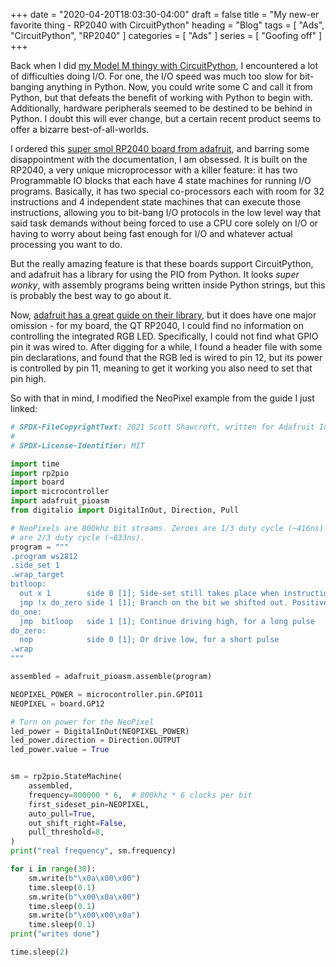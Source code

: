 +++
date = "2020-04-20T18:03:30-04:00"
draft = false
title = "My new-er favorite thing - RP2040 with CircuitPython"
heading = "Blog"
tags = [ "Ads", "CircuitPython", "RP2040" ]
categories = [ "Ads" ]
series = [ "Goofing off" ]
+++

Back when I did [my Model M thingy with CircuitPython](https://johnwesthoff.com/projects/keyboard-2-circuitpython/), I encountered 
a lot of difficulties doing I/O. For one, the I/O speed was much too slow for bit-banging anything in Python. Now, you
could write some C and call it from Python, but that defeats the benefit of working with Python to begin with. Additionally,
hardware peripherals seemed to be destined to be behind in Python. I doubt this will ever change, but a certain recent product
seems to offer a bizarre best-of-all-worlds.


I ordered this [super smol RP2040 board from adafruit](https://www.adafruit.com/product/4900), and barring some disappointment
with the documentation, I am obsessed. It is built on the RP2040, a very unique microprocessor with a killer feature: 
it has two Programmable IO blocks that each have 4 state machines for running I/O programs. Basically, it has two special
co-processors each with room for 32 instructions and 4 independent state machines that can execute those instructions,
allowing you to bit-bang I/O protocols in the low level way that said task demands without being forced to use a CPU
core solely on I/O or having to worry about being fast enough for I/O and whatever actual processing you want to do.

But the really amazing feature is that these boards support CircuitPython, and adafruit has a library
for using the PIO from Python. It looks _super wonky_, with assembly programs being written inside
Python strings, but this is probably the best way to go about it. 

Now, [adafruit has a great guide on their library](https://learn.adafruit.com/intro-to-rp2040-pio-with-circuitpython), but
it does have one major omission - for my board, the QT RP2040, I could find no information on controlling the integrated RGB
LED. Specifically, I could not find what GPIO pin it was wired to. After digging for a while, I found a header file with
some pin declarations, and found that the RGB led is wired to pin 12, but its power is controlled by pin 11, meaning to get it working
you also need to set that pin high.

So with that in mind, I modified the NeoPixel example from the guide I just linked:
```python
# SPDX-FileCopyrightText: 2021 Scott Shawcroft, written for Adafruit Industries
#
# SPDX-License-Identifier: MIT

import time
import rp2pio
import board
import microcontroller
import adafruit_pioasm
from digitalio import DigitalInOut, Direction, Pull

# NeoPixels are 800khz bit streams. Zeroes are 1/3 duty cycle (~416ns) and ones
# are 2/3 duty cycle (~833ns).
program = """
.program ws2812
.side_set 1
.wrap_target
bitloop:
  out x 1        side 0 [1]; Side-set still takes place when instruction stalls
  jmp !x do_zero side 1 [1]; Branch on the bit we shifted out. Positive pulse
do_one:
  jmp  bitloop   side 1 [1]; Continue driving high, for a long pulse
do_zero:
  nop            side 0 [1]; Or drive low, for a short pulse
.wrap
"""

assembled = adafruit_pioasm.assemble(program)

NEOPIXEL_POWER = microcontroller.pin.GPIO11
NEOPIXEL = board.GP12

# Turn on power for the NeoPixel
led_power = DigitalInOut(NEOPIXEL_POWER)
led_power.direction = Direction.OUTPUT
led_power.value = True


sm = rp2pio.StateMachine(
    assembled,
    frequency=800000 * 6,  # 800khz * 6 clocks per bit
    first_sideset_pin=NEOPIXEL,
    auto_pull=True,
    out_shift_right=False,
    pull_threshold=8,
)
print("real frequency", sm.frequency)

for i in range(30):
    sm.write(b"\x0a\x00\x00")
    time.sleep(0.1)
    sm.write(b"\x00\x0a\x00")
    time.sleep(0.1)
    sm.write(b"\x00\x00\x0a")
    time.sleep(0.1)
print("writes done")

time.sleep(2)
```
